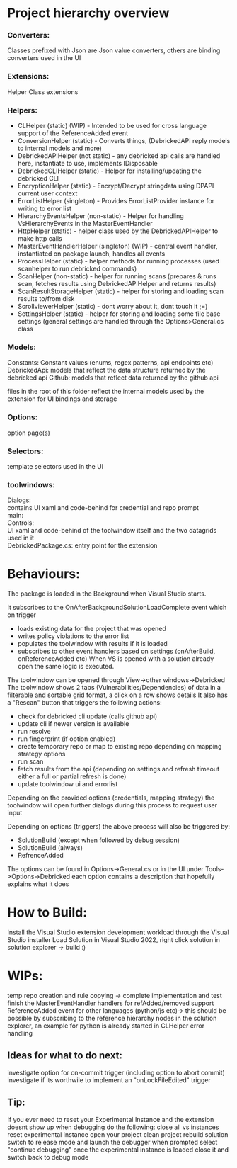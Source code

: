 # Project hierarchy overview
  
### Converters: 
Classes prefixed with Json are Json value converters, others are binding converters used in the UI
### Extensions: 
Helper Class extensions 
### Helpers:
- CLHelper (static) (WIP) - Intended to be used for cross language support of the ReferenceAdded event
- ConversionHelper (static) - Converts things, (DebrickedAPI reply models to internal models and more)
- DebrickedAPIHelper (not static) - any debricked api calls are handled here, instantiate to use, implements IDisposable
- DebrickedCLIHelper (static) - Helper for installing/updating the debricked CLI
- EncryptionHelper (static) - Encrypt/Decrypt stringdata using DPAPI current user context
- ErrorListHelper (singleton) - Provides ErrorListProvider instance for writing to error list
- HierarchyEventsHelper (non-static) - Helper for handling VsHierarchyEvents in the MasterEventHandler
- HttpHelper (static) - helper class used by the DebrickedAPIHelper to make http calls
- MasterEventHandlerHelper (singleton) (WIP) - central event handler, instantiated on package launch, handles all events
- ProcessHelper (static) - helper methods for running processes (used scanhelper to run debricked commands)
- ScanHelper (non-static) - helper for running scans (prepares & runs scan, fetches results using DebrickedAPIHelper and returns results)
- ScanResultStorageHelper (static) - helper for storing and loading scan results to/from disk
- ScrollviewerHelper (static) - dont worry about it, dont touch it ;=)
- SettingsHelper (static) - helper for storing and loading some file base settings (general settings are handled through the Options>General.cs class
### Models:
Constants: Constant values (enums, regex patterns, api endpoints etc)
DebrickedApi: models that reflect the data structure returned by the debricked api
Github: models that reflect data returned by the github api
	
files in the root of this folder reflect the internal models used by the extension for UI bindings and storage


### Options:  
option page(s)  
### Selectors:   
template selectors used in the UI  
### toolwindows:  
Dialogs:   
contains UI xaml and code-behind for credential and repo prompt  
main:  
Controls:  
UI xaml and code-behind of the toolwindow itself and the two datagrids used in it  
DebrickedPackage.cs: entry point for the extension
	

# Behaviours:

The package is loaded in the Background when Visual Studio starts.

It subscribes to the OnAfterBackgroundSolutionLoadComplete event which on trigger 
- loads existing data for the project that was opened
- writes policy violations to the error list
- populates the toolwindow with results if it is loaded
- subscribes to other event handlers based on settings (onAfterBuild, onReferenceAdded etc)
When VS is opened with a solution already open the same logic is executed.

The toolwindow can be opened through View->other windows->Debricked
The toolwindow shows 2 tabs (Vulnerabilities/Dependencies) of data in a filterable and sortable grid format, a click on a row shows details
It also has a "Rescan" button that triggers the following actions:

- check for debricked cli update (calls github api)
- update cli if newer version is available
- run resolve
- run fingerprint (if option enabled)
- create temporary repo or map to existing repo depending on mapping strategy options
- run scan
- fetch results from the api (depending on settings and refresh timeout either a full or partial refresh is done)
- update toolwindow ui and errorlist

Depending on the provided options (credentials, mapping strategy) the toolwindow will open further dialogs
during this process to request user input

Depending on options (triggers) the above process will also be triggered by:
- SolutionBuild (except when followed by debug session)
- SolutionBuild (always)
- RefrenceAdded
	
The options can be found in Options->General.cs or in the UI under Tools->Options->Debricked
each option contains a description that hopefully explains what it does

# How to Build:
Install the Visual Studio extension development workload through the Visual Studio installer
Load Solution in Visual Studio 2022, right click solution in solution explorer -> build :)

# WIPs:
temp repo creation and rule copying -> complete implementation and test
finish the MasterEventHandler handlers for refAdded/removed 
support ReferenceAdded event for other languages (python/js etc)-> this should be possible by subscribing to the reference hierarchy nodes in the solution explorer, an example for python is already started in CLHelper
error handling

## Ideas for what to do next:
investigate option for on-commit trigger (including option to abort commit)
investigate if its worthwile to implement an "onLockFileEdited" trigger

## Tip:
If you ever need to reset your Experimental Instance and the extension doesnt show up when debugging do the following:
close all vs instances
reset experimental instance
open your project
clean project
rebuild solution
switch to release mode and launch the debugger
when prompted select "continue debugging"
once the experimental instance is loaded close it and switch back to debug mode
